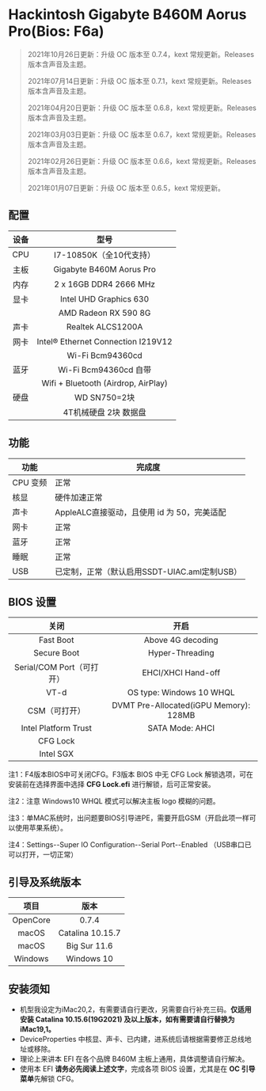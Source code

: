 # Hackintosh Gigabyte B460M Aorus Pro(Bios: F6a)


> 2021年10月26日更新：升级 OC 版本至 0.7.4，kext 常规更新。Releases版本含声音及主题。
>
> 2021年07月14日更新：升级 OC 版本至 0.7.1，kext 常规更新。Releases版本含声音及主题。
>
> 2021年04月20日更新：升级 OC 版本至 0.6.8，kext 常规更新。Releases版本含声音及主题。
>
> 2021年03月03日更新：升级 OC 版本至 0.6.7，kext 常规更新。Releases版本含声音及主题。 
> 
> 2021年02月26日更新：升级 OC 版本至 0.6.6，kext 常规更新。Releases版本含声音及主题。
> 
> 2021年01月07日更新：升级 OC 版本至 0.6.5，kext 常规更新。
>

## 配置

| 设备 |            型号             |
| :--: | :-------------------------: |
| CPU  |          I7-10850K（全10代支持）          |
| 主板 |  Gigabyte B460M Aorus Pro   |
| 内存 |  2 x 16GB DDR4 2666 MHz   |
| 显卡 |   Intel UHD Graphics 630    |
|      | AMD Radeon RX 590 8G        |
| 声卡 |      Realtek ALCS1200A      |
| 网卡 |   Intel® Ethernet Connection I219V12   |
|      |        Wi-Fi Bcm94360cd     |
| 蓝牙 |     Wi-Fi Bcm94360cd 自带      |
|      |   Wifi + Bluetooth (Airdrop, AirPlay)     |
| 硬盘 |     WD SN750=2块            |
|      |      4T机械硬盘 2块 数据盘     |

## 功能

| 功能     | 完成度                                    |
| -------- | ----------------------------------------- |
| CPU 变频 | 正常                                      |
| 核显     | 硬件加速正常                              |
| 声卡     | AppleALC直接驱动，且使用 id 为 50，完美适配   |
| 网卡     | 正常                                      |
| 蓝牙     | 正常                                      |
| 睡眠     | 正常                                      |
| USB      | 已定制，正常（默认启用SSDT-UIAC.aml定制USB）  |

## BIOS 设置

|         关闭         |                 开启                  |
| :------------------: | :-----------------------------------: |
|      Fast Boot       |           Above 4G decoding           |
|     Secure Boot      |            Hyper-Threading            |
| Serial/COM Port（可打开） |          EHCI/XHCI Hand-off           |
|         VT-d         |       OS type: Windows 10 WHQL        |
|     CSM（可打开）   | DVMT Pre-Allocated(iGPU Memory): 128MB |
| Intel Platform Trust |            SATA Mode: AHCI            |
|       CFG Lock       |                                       |
|      Intel SGX       |                                       |

注1：F4版本BIOS中可关闭CFG。F3版本 BIOS 中无 CFG Lock 解锁选项，可在安装前在选择界面中选择 **CFG Lock.efi** 进行解锁，后可正常安装。

注2：注意 Windows10 WHQL 模式可以解决主板 logo 模糊的问题。

注3：单MAC系统时，出问题要BIOS引导进PE，需要开启GSM（开启此项一样可以使用苹果系统）。

注4：Settings--Super IO Configuration--Serial Port--Enabled （USB串口已可以打开，一切正常）

## 引导及系统版本

|   项目   |         版本          |
| :------: | :-------------------: |
| OpenCore |         0.7.4         |
|  macOS   | Catalina 10.15.7   |
|  macOS   | Big Sur 11.6   |
|  Windows   | Windows 10   |

## 安装须知

- 机型我设定为iMac20,2，有需要请自行更改，另需要自行补充三码。**仅适用安装 Catalina 10.15.6(19G2021) 及以上版本，如有需要请自行替换为 iMac19,1。**
- DeviceProperties 中核显、声卡、已内建，进系统后请根据需要修正总线地址或移除。
- 理论上来讲本 EFI 在各个品牌 B460M 主板上通用，具体调整请自行解决。
- 使用本 EFI **请务必先阅读上述文字**，完成各项 BIOS 设置，尤其是在 **OC 引导菜单**先解锁 CFG。
